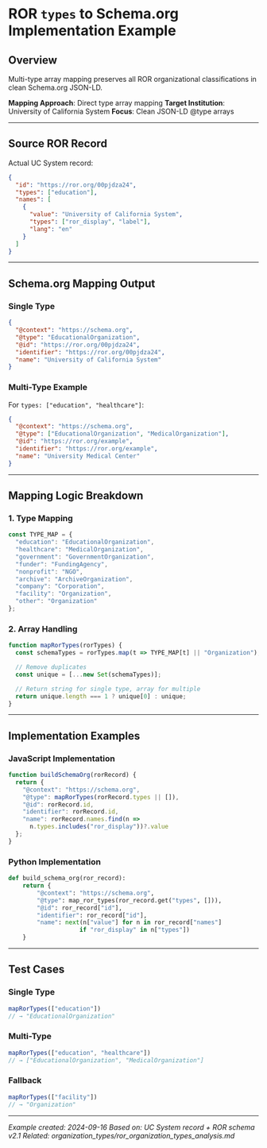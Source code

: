 # ROR `types` to Schema.org Implementation Example

## Overview

Multi-type array mapping preserves all ROR organizational classifications in clean Schema.org JSON-LD.

**Mapping Approach**: Direct type array mapping
**Target Institution**: University of California System
**Focus**: Clean JSON-LD @type arrays

---

## Source ROR Record

Actual UC System record:

```json
{
  "id": "https://ror.org/00pjdza24",
  "types": ["education"],
  "names": [
    {
      "value": "University of California System",
      "types": ["ror_display", "label"],
      "lang": "en"
    }
  ]
}
```

---

## Schema.org Mapping Output

### Single Type

```json
{
  "@context": "https://schema.org",
  "@type": "EducationalOrganization",
  "@id": "https://ror.org/00pjdza24",
  "identifier": "https://ror.org/00pjdza24",
  "name": "University of California System"
}
```

### Multi-Type Example

For `types: ["education", "healthcare"]`:

```json
{
  "@context": "https://schema.org",
  "@type": ["EducationalOrganization", "MedicalOrganization"],
  "@id": "https://ror.org/example",
  "identifier": "https://ror.org/example",
  "name": "University Medical Center"
}
```

---

## Mapping Logic Breakdown

### 1. Type Mapping

```javascript
const TYPE_MAP = {
  "education": "EducationalOrganization",
  "healthcare": "MedicalOrganization",
  "government": "GovernmentOrganization",
  "funder": "FundingAgency",
  "nonprofit": "NGO",
  "archive": "ArchiveOrganization",
  "company": "Corporation",
  "facility": "Organization",
  "other": "Organization"
};
```

### 2. Array Handling

```javascript
function mapRorTypes(rorTypes) {
  const schemaTypes = rorTypes.map(t => TYPE_MAP[t] || "Organization");

  // Remove duplicates
  const unique = [...new Set(schemaTypes)];

  // Return string for single type, array for multiple
  return unique.length === 1 ? unique[0] : unique;
}
```

---

## Implementation Examples

### JavaScript Implementation

```javascript
function buildSchemaOrg(rorRecord) {
  return {
    "@context": "https://schema.org",
    "@type": mapRorTypes(rorRecord.types || []),
    "@id": rorRecord.id,
    "identifier": rorRecord.id,
    "name": rorRecord.names.find(n =>
      n.types.includes("ror_display"))?.value
  };
}
```

### Python Implementation

```python
def build_schema_org(ror_record):
    return {
        "@context": "https://schema.org",
        "@type": map_ror_types(ror_record.get("types", [])),
        "@id": ror_record["id"],
        "identifier": ror_record["id"],
        "name": next(n["value"] for n in ror_record["names"]
                    if "ror_display" in n["types"])
    }
```

---

## Test Cases

### Single Type
```javascript
mapRorTypes(["education"])
// → "EducationalOrganization"
```

### Multi-Type
```javascript
mapRorTypes(["education", "healthcare"])
// → ["EducationalOrganization", "MedicalOrganization"]
```

### Fallback
```javascript
mapRorTypes(["facility"])
// → "Organization"
```

---

*Example created: 2024-09-16*
*Based on: UC System record + ROR schema v2.1*
*Related: organization_types/ror_organization_types_analysis.md*